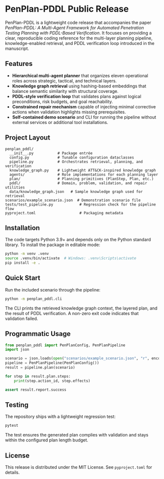 # PenPlan-PDDL Public Release

PenPlan-PDDL is a lightweight code release that accompanies the paper
*PenPlan-PDDL: A Multi-Agent Framework for Automated Penetration Testing Planning with PDDL-Based Verification*.
It focuses on providing a clear, reproducible coding reference for the
multi-layer planning pipeline, knowledge-enabled retrieval, and PDDL verification loop
introduced in the manuscript.

## Features

- **Hierarchical multi-agent planner** that organizes eleven operational roles across strategic, tactical, and technical layers.
- **Knowledge graph retrieval** using hashing-based embeddings that balance semantic similarity with structural coverage.
- **PDDL-style verification loop** that validates plans against logical preconditions, risk budgets, and goal reachability.
- **Constrained repair mechanism** capable of injecting minimal corrective actions when validation highlights missing prerequisites.
- **Self-contained demo scenario** and CLI for running the pipeline without external services or additional tool installations.

## Project Layout

```
penplan_pddl/
  __init__.py           # Package entrée
  config.py             # Tunable configuration dataclasses
  pipeline.py           # Orchestrates retrieval, planning, and verification
  knowledge_graph.py    # Lightweight ATT&CK-inspired knowledge graph
  agents/               # Role implementations for each planning layer
  plan/                 # Planning primitives (PlanStep, Plan, etc.)
  pddl/                 # Domain, problem, validation, and repair utilities
  data/knowledge_graph.json   # Sample knowledge graph used for retrieval
scenarios/example_scenario.json  # Demonstration scenario file
tests/test_pipeline.py            # Regression check for the pipeline flow
pyproject.toml                    # Packaging metadata
```

## Installation

The code targets Python 3.9+ and depends only on the Python standard library.
To install the package in editable mode:

```bash
python -m venv .venv
source .venv/bin/activate  # Windows: .venv\Scripts\activate
pip install -e .
```

## Quick Start

Run the included scenario through the pipeline:

```bash
python -m penplan_pddl.cli
```

The CLI prints the retrieved knowledge graph context, the layered plan, and the
result of PDDL verification. A non-zero exit code indicates that validation failed.

## Programmatic Usage

```python
from penplan_pddl import PenPlanConfig, PenPlanPipeline
import json

scenario = json.loads(open("scenarios/example_scenario.json", "r", encoding="utf-8").read())
pipeline = PenPlanPipeline(PenPlanConfig())
result = pipeline.plan(scenario)

for step in result.plan.steps:
    print(step.action_id, step.effects)

assert result.report.success
```

## Testing

The repository ships with a lightweight regression test:

```bash
pytest
```

The test ensures the generated plan complies with validation and stays within the
configured plan length budget.

## License

This release is distributed under the MIT License. See `pyproject.toml` for details.
